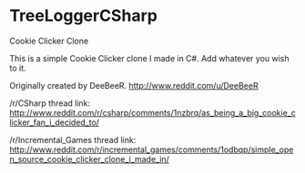 TreeLoggerCSharp
================

Cookie Clicker Clone

This is a simple Cookie Clicker clone I made in C#. Add whatever you wish to it.

Originally created by DeeBeeR. http://www.reddit.com/u/DeeBeeR

/r/CSharp thread link: http://www.reddit.com/r/csharp/comments/1nzbrq/as_being_a_big_cookie_clicker_fan_i_decided_to/

/r/Incremental_Games thread link: http://www.reddit.com/r/incremental_games/comments/1odbqp/simple_open_source_cookie_clicker_clone_i_made_in/
